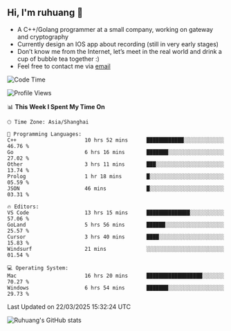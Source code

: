 ## Hi, I'm ruhuang 👋

- A C++/Golang programmer at a small company, working on gateway and cryptography
- Currently design an IOS app about recording (still in very early stages)
- Don’t know me from the Internet, let’s meet in the real world and drink a cup of bubble tea together :)
- Feel free to contact me via [email](mailto:ruhuang2001@gmail.com)
<!--START_SECTION:waka-->
![Code Time](http://img.shields.io/badge/Code%20Time-400%20hrs%207%20mins-blue)

![Profile Views](http://img.shields.io/badge/Profile%20Views-0-blue)

📊 **This Week I Spent My Time On** 

```text
🕑︎ Time Zone: Asia/Shanghai

💬 Programming Languages: 
C++                      10 hrs 52 mins      ████████████░░░░░░░░░░░░░   46.76 % 
Go                       6 hrs 16 mins       ███████░░░░░░░░░░░░░░░░░░   27.02 % 
Other                    3 hrs 11 mins       ███░░░░░░░░░░░░░░░░░░░░░░   13.74 % 
Prolog                   1 hr 18 mins        █░░░░░░░░░░░░░░░░░░░░░░░░   05.59 % 
JSON                     46 mins             █░░░░░░░░░░░░░░░░░░░░░░░░   03.31 % 

🔥 Editors: 
VS Code                  13 hrs 15 mins      ██████████████░░░░░░░░░░░   57.06 % 
GoLand                   5 hrs 56 mins       ██████░░░░░░░░░░░░░░░░░░░   25.57 % 
Cursor                   3 hrs 40 mins       ████░░░░░░░░░░░░░░░░░░░░░   15.83 % 
Windsurf                 21 mins             ░░░░░░░░░░░░░░░░░░░░░░░░░   01.54 % 

💻 Operating System: 
Mac                      16 hrs 20 mins      ██████████████████░░░░░░░   70.27 % 
Windows                  6 hrs 54 mins       ███████░░░░░░░░░░░░░░░░░░   29.73 % 
```


 Last Updated on 22/03/2025 15:32:24 UTC
<!--END_SECTION:waka-->

![Ruhuang's GitHub stats](https://github-readme-stats.vercel.app/api?username=ruhuang2001&count_private=true&hide_title=true&show_icons=true&theme=vue)

